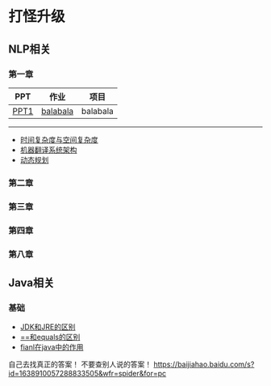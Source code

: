 打怪升级 
=======


## NLP相关

### 第一章



| PPT | 作业 | 项目 |
| -- | -- | -- |
| <a href="/passage1/slide_annotated.pdf">PPT1</a> | <a href='/passage1/Homework0-SetupAccount/submit.md'>balabala</a> | balabala |

--------------------------------


- <a href="/passage1/note/complexity.md">时间复杂度与空间复杂度</a> 
- <a href="/passage1/note/complexity.md">机器翻译系统架构</a> 
- <a href="/passage1/note/complexity.md">动态规划</a> 





### 第二章


### 第三章


### 第四章



### 第八章



## Java相关

### 基础

- <a href="/passage1/note/complexity.md">JDK和JRE的区别</a> 
- <a href="/passage1/note/complexity.md">==和equals的区别</a> 
- <a href="/passage1/note/complexity.md">fianl在java中的作用</a> 

自己去找真正的答案！ 不要查别人说的答案！
https://baijiahao.baidu.com/s?id=1638910057288833505&wfr=spider&for=pc
